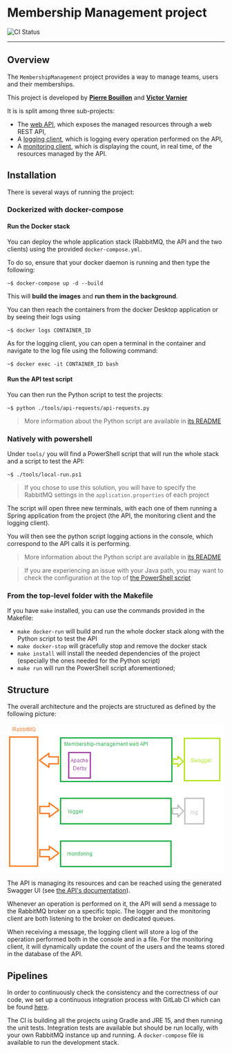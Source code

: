 # Membership Management project

![CI Status](https://gitlab.telecomnancy.univ-lorraine.fr/sdisapp2021/membership-management/badges/master/pipeline.svg)

---

## Overview

The `MembershipManagement` project provides a way to manage teams, users and
their memberships.

This project is developed by **[Pierre Bouillon](https://www.linkedin.com/in/pierre-bouillon/)**
and **[Victor Varnier](https://www.linkedin.com/in/victor-varnier/)**

It is is split among three sub-projects:

- The [web API](./membership-management), which exposes the managed resources
  through a web REST API,
- A [logging client](./rabbitmq-clients/logger), which is logging every
  operation performed on the API,
- A [monitoring client](./rabbitmq-clients/monitoring), which is displaying the
  count, in real time, of the resources managed by the API.

## Installation

There is several ways of running the project:

### Dockerized with docker-compose

#### Run the Docker stack

You can deploy the whole application stack (RabbitMQ, the API and the two
clients) using the provided `docker-compose.yml`.

To do so, ensure that your docker daemon is running and then type the following:

```console
~$ docker-compose up -d --build
```

This will **build the images** and **run them in the background**.

You can then reach the containers from the docker Desktop application or by
seeing their logs using

```console
~$ docker logs CONTAINER_ID
```

As for the logging client, you can open a terminal in the container and navigate
to the log file using the following command:

```console
~$ docker exec -it CONTAINER_ID bash
```

#### Run the API test script

You can then run the Python script to test the projects:

```console
~$ python ./tools/api-requests/api-requests.py
```

> More information about the Python script are available in
> [its README](./tools/api-requests)

### Natively with powershell

Under `tools/` you will find a PowerShell script that will run the whole stack
and a script to test the API:

```console
~$ ./tools/local-run.ps1
```

> If you chose to use this solution, you will have to specify the RabbitMQ
> settings in the `application.properties` of each project

The script will open three new terminals, with each one of them running a
Spring application from the project (the API, the monitoring client and the
logging client).

You will then see the python script logging actions in the console, which
correspond to the API calls it is performing.

> More information about the Python script are available in
> [its README](./tools/api-requests)

> If you are experiencing an issue with your Java path, you may want
> to check the configuration at the top of
> [the PowerShell script](./tools/local-run.ps1)

### From the top-level folder with the Makefile

If you have `make` installed, you can use the commands provided in the Makefile:

- `make docker-run` will build and run the whole docker stack along with the
  Python script to test the API
- `make docker-stop` will gracefully stop and remove the docker stack
- `make install` will install the needed dependencies of the project  
  (especially the ones needed for the Python script)
- `make run` will run the PowerShell script aforementioned;

## Structure

The overall architecture and the projects are structured as defined by the
following picture:

![Structure](./docs/images/overview.png)

The API is managing its resources and can be reached using the generated Swagger
UI (see [the API's documentation](./membership-management/README.md)).

Whenever an operation is performed on it, the API will send a message to the
RabbitMQ broker on a specific topic. The logger and the monitoring client are
both listening to the broker on dedicated queues.

When receiving a message, the logging client will store a log of the operation
performed both in the console and in a file. For the monitoring client, it will
dynamically update the count of the users and the teams stored in the database
of the API.

## Pipelines

In order to continuously check the consistency and the correctness of our code,
we set up a continuous integration process with GitLab CI which can be found
[here](https://gitlab.telecomnancy.univ-lorraine.fr/sdisapp2021/membership-management/-/pipelines).

The CI is building all the projects using Gradle and JRE 15, and then running
the unit tests. Integration tests are available but should be run locally, with
your own RabbitMQ instance up and running. A `docker-compose` file is available
to run the development stack.
